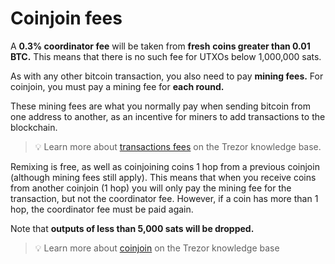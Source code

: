 # Coinjoin fees

A **0.3% coordinator fee** will be taken from **fresh** **coins greater than 0.01 BTC.** This means that there is no such fee for UTXOs below 1,000,000 sats.

As with any other bitcoin transaction, you also need to pay **mining fees.** For coinjoin, you must pay a mining fee for **each round.**

These mining fees are what you normally pay when sending bitcoin from one address to another, as an incentive for miners to add transactions to the blockchain.

> 💡 Learn more about [transactions fees](https://trezor.io/learn/a/transaction-fees-in-trezor-suite-app) on the Trezor knowledge base.

Remixing is free, as well as coinjoining coins 1 hop from a previous coinjoin (although mining fees still apply). This means that when you receive coins from another coinjoin (1 hop) you will only pay the mining fee for the transaction, but not the coordinator fee. However, if a coin has more than 1 hop, the coordinator fee must be paid again.

Note that **outputs of less than 5,000 sats will be dropped.**

> 💡 Learn more about [coinjoin](https://trezor.io/learn/a/coinjoin-in-trezor-suite) on the Trezor knowledge base
